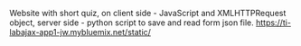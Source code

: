 Website with short quiz, on client side - JavaScript and XMLHTTPRequest object, server side - python script to save and read form json file.
https://ti-labajax-app1-jw.mybluemix.net/static/